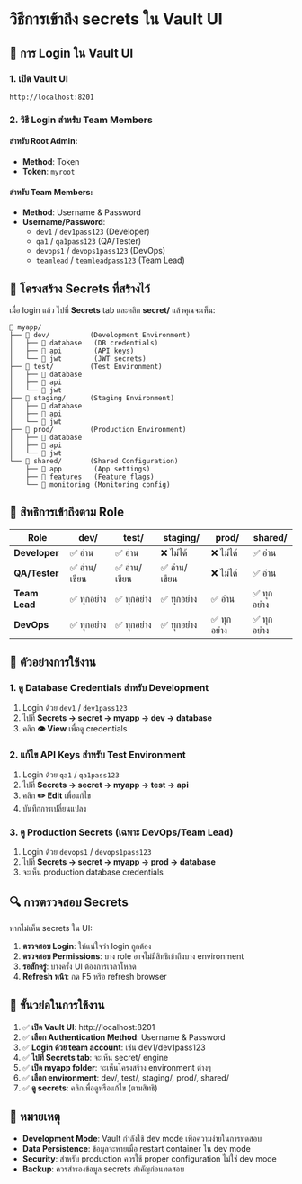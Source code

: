 # วิธีการเข้าถึง secrets ใน Vault UI

## 🔐 การ Login ใน Vault UI

### 1. เปิด Vault UI
```
http://localhost:8201
```

### 2. วิธี Login สำหรับ Team Members

#### สำหรับ Root Admin:
- **Method**: Token
- **Token**: `myroot`

#### สำหรับ Team Members:
- **Method**: Username & Password
- **Username/Password**:
  - `dev1` / `dev1pass123` (Developer)
  - `qa1` / `qa1pass123` (QA/Tester) 
  - `devops1` / `devops1pass123` (DevOps)
  - `teamlead` / `teamleadpass123` (Team Lead)

## 📂 โครงสร้าง Secrets ที่สร้างไว้

เมื่อ login แล้ว ไปที่ **Secrets** tab และคลิก **secret/** แล้วคุณจะเห็น:

```
📁 myapp/
├── 📁 dev/          (Development Environment)
│   ├── 🔑 database   (DB credentials)
│   ├── 🔑 api        (API keys)
│   └── 🔑 jwt        (JWT secrets)
├── 📁 test/         (Test Environment)
│   ├── 🔑 database
│   ├── 🔑 api
│   └── 🔑 jwt
├── 📁 staging/      (Staging Environment) 
│   ├── 🔑 database
│   ├── 🔑 api
│   └── 🔑 jwt
├── 📁 prod/         (Production Environment)
│   ├── 🔑 database
│   ├── 🔑 api
│   └── 🔑 jwt
└── 📁 shared/       (Shared Configuration)
    ├── 🔑 app        (App settings)
    ├── 🔑 features   (Feature flags)
    └── 🔑 monitoring (Monitoring config)
```

## 🚫 สิทธิการเข้าถึงตาม Role

| Role | dev/ | test/ | staging/ | prod/ | shared/ |
|------|------|-------|----------|-------|---------|
| **Developer** | ✅ อ่าน | ✅ อ่าน | ❌ ไม่ได้ | ❌ ไม่ได้ | ✅ อ่าน |
| **QA/Tester** | ✅ อ่าน/เขียน | ✅ อ่าน/เขียน | ✅ อ่าน/เขียน | ❌ ไม่ได้ | ✅ อ่าน |
| **Team Lead** | ✅ ทุกอย่าง | ✅ ทุกอย่าง | ✅ ทุกอย่าง | ✅ อ่าน | ✅ ทุกอย่าง |
| **DevOps** | ✅ ทุกอย่าง | ✅ ทุกอย่าง | ✅ ทุกอย่าง | ✅ ทุกอย่าง | ✅ ทุกอย่าง |

## 📝 ตัวอย่างการใช้งาน

### 1. ดู Database Credentials สำหรับ Development
1. Login ด้วย `dev1` / `dev1pass123`
2. ไปที่ **Secrets → secret → myapp → dev → database**
3. คลิก **👁️ View** เพื่อดู credentials

### 2. แก้ไข API Keys สำหรับ Test Environment
1. Login ด้วย `qa1` / `qa1pass123` 
2. ไปที่ **Secrets → secret → myapp → test → api**
3. คลิก **✏️ Edit** เพื่อแก้ไข
4. บันทึกการเปลี่ยนแปลง

### 3. ดู Production Secrets (เฉพาะ DevOps/Team Lead)
1. Login ด้วย `devops1` / `devops1pass123`
2. ไปที่ **Secrets → secret → myapp → prod → database**
3. จะเห็น production database credentials

## 🔍 การตรวจสอบ Secrets

หากไม่เห็น secrets ใน UI:

1. **ตรวจสอบ Login**: ให้แน่ใจว่า login ถูกต้อง
2. **ตรวจสอบ Permissions**: บาง role อาจไม่มีสิทธิเข้าถึงบาง environment
3. **รอสักครู่**: บางครั้ง UI ต้องการเวลาโหลด
4. **Refresh หน้า**: กด F5 หรือ refresh browser

## 🚀 ขั้นวย่อในการใช้งาน

1. ✅ **เปิด Vault UI**: http://localhost:8201
2. ✅ **เลือก Authentication Method**: Username & Password  
3. ✅ **Login ด้วย team account**: เช่น dev1/dev1pass123
4. ✅ **ไปที่ Secrets tab**: จะเห็น secret/ engine
5. ✅ **เปิด myapp folder**: จะเห็นโครงสร้าง environment ต่างๆ
6. ✅ **เลือก environment**: dev/, test/, staging/, prod/, shared/
7. ✅ **ดู secrets**: คลิกเพื่อดูหรือแก้ไข (ตามสิทธิ)

## 🎯 หมายเหตุ

- **Development Mode**: Vault กำลังใช้ dev mode เพื่อความง่ายในการทดสอบ
- **Data Persistence**: ข้อมูลจะหายเมื่อ restart container ใน dev mode
- **Security**: สำหรับ production ควรใช้ proper configuration ไม่ใช่ dev mode
- **Backup**: ควรสำรองข้อมูล secrets สำคัญก่อนทดสอบ
